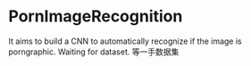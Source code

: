 # PornImageRecognition
It aims to build a CNN to automatically recognize if the image is porngraphic.
Waiting for dataset.
等一手数据集
